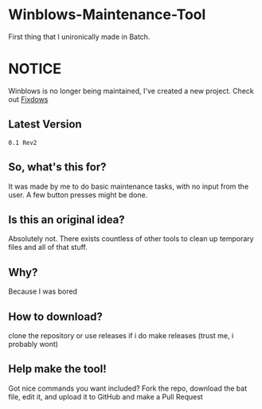 # Winblows-Maintenance-Tool
First thing that I unironically made in Batch.

# NOTICE
Winblows is no longer being maintained, I've created a new project. Check out [Fixdows](https://github.com/Oxygemo/Fixdows)

## Latest Version
```
0.1 Rev2
```
## So, what's this for?
It was made by me to do basic maintenance tasks, with no input from the user. A few button presses might be done. 
## Is this an original idea?
Absolutely not. There exists countless of other tools to clean up temporary files and all of that stuff.
## Why?
Because I was bored
## How to download?
clone the repository or use releases if i do make releases (trust me, i probably wont)
## Help make the tool!
Got nice commands you want included? Fork the repo, download the bat file, edit it, and upload it to GitHub and make a Pull Request
